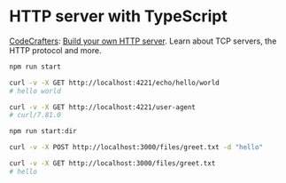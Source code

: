 
# HTTP server with TypeScript
[CodeCrafters](https://app.codecrafters.io/): [Build your own HTTP server](https://app.codecrafters.io/courses/http-server). Learn about TCP servers, the HTTP protocol and more.

```bash
npm run start

curl -v -X GET http://localhost:4221/echo/hello/world
# hello world

curl -v -X GET http://localhost:4221/user-agent
# curl/7.81.0
```

```bash
npm run start:dir

curl -v -X POST http://localhost:3000/files/greet.txt -d "hello"

curl -v -X GET http://localhost:3000/files/greet.txt
# hello
```
